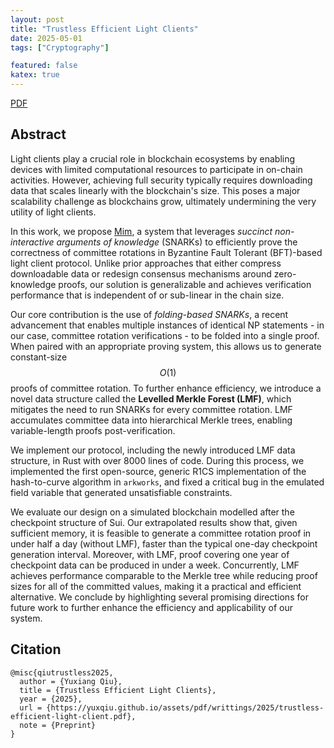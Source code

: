 ```yaml
---
layout: post
title: "Trustless Efficient Light Clients"
date: 2025-05-01
tags: ["Cryptography"]

featured: false
katex: true
---
```


<div class="links">
    <a href="/assets/pdf/writings/2025/trustless-efficient-light-client.pdf" class="btn btn-sm z-depth-0" role="button" rel="external nofollow noopener" target="_blank">PDF</a>
</div>

## Abstract

Light clients play a crucial role in blockchain ecosystems by enabling devices with limited computational resources to participate in on-chain activities. However, achieving full security typically requires downloading data that scales linearly with the blockchain's size. This poses a major scalability challenge as blockchains grow, ultimately undermining the very utility of light clients.

In this work, we propose [Mim](https://github.com/yuxqiu/mim), a system that leverages *succinct non-interactive arguments of knowledge* (SNARKs) to efficiently prove the correctness of committee rotations in Byzantine Fault Tolerant (BFT)-based light client protocol. Unlike prior approaches that either compress downloadable data or redesign consensus mechanisms around zero-knowledge proofs, our solution is generalizable and achieves verification performance that is independent of or sub-linear in the chain size.

Our core contribution is the use of *folding-based SNARKs*, a recent advancement that enables multiple instances of identical NP statements - in our case, committee rotation verifications - to be folded into a single proof. When paired with an appropriate proving system, this allows us to generate constant-size $$O(1)$$ proofs of committee rotation. To further enhance efficiency, we introduce a novel data structure called the **Levelled Merkle Forest (LMF)**, which mitigates the need to run SNARKs for every committee rotation. LMF accumulates committee data into hierarchical Merkle trees, enabling variable-length proofs post-verification.

We implement our protocol, including the newly introduced LMF data structure, in Rust with over 8000 lines of code. During this process, we implemented the first open-source, generic R1CS implementation of the hash-to-curve algorithm in `arkworks`, and fixed a critical bug in the emulated field variable that generated unsatisfiable constraints.

We evaluate our design on a simulated blockchain modelled after the checkpoint structure of Sui. Our extrapolated results show that, given sufficient memory, it is feasible to generate a committee rotation proof in under half a day (without LMF), faster than the typical one-day checkpoint generation interval. Moreover, with LMF, proof covering one year of checkpoint data can be produced in under a week. Concurrently, LMF achieves performance comparable to the Merkle tree while reducing proof sizes for all of the committed values, making it a practical and efficient alternative. We conclude by highlighting several promising directions for future work to further enhance the efficiency and applicability of our system.

## Citation

```
@misc{qiutrustless2025,
  author = {Yuxiang Qiu},
  title = {Trustless Efficient Light Clients},
  year = {2025},
  url = {https://yuxqiu.github.io/assets/pdf/writtings/2025/trustless-efficient-light-client.pdf},
  note = {Preprint}
}
```